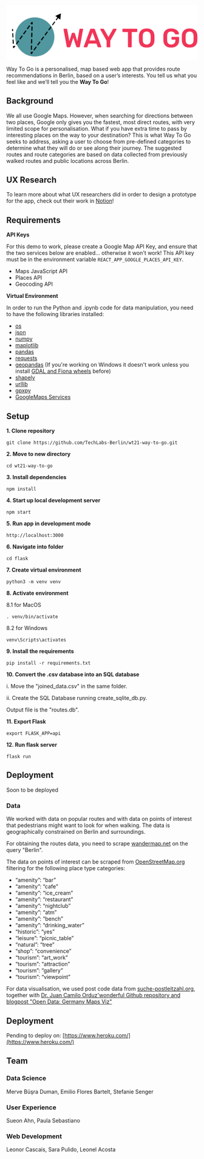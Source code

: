 <p align="center">
  <img src="https://github.com/TechLabs-Berlin/wt21-way-to-go/blob/readme_edit/logo.png?raw=true"/>
</p>

Way To Go is a personalised, map based web app that provides route recommendations in Berlin, based on a user’s interests. You tell us what you feel like and we’ll tell you the **Way To Go**!

## Background

We all use Google Maps. However, when searching for directions between two places, Google only gives you the fastest, most direct routes, with very limited scope for personalisation. What if you have extra time to pass by interesting places on the way to your destination? This is what Way To Go seeks to address, asking a user to choose from pre-defined categories to determine what they will do or see along their journey. The suggested routes and route categories are based on data collected from previously walked routes and public locations across Berlin. 

## UX Research
To learn more about what UX researchers did in order to design a prototype for the app, check out their work in [Notion](https://sueon.notion.site/User-Experience-af8595c6f01d439082427b470a524045)!

## **Requirements**

**API Keys**

For this demo to work, please create a Google Map API Key, and ensure that the two services below are enabled... otherwise it won't work! This API key must be in the environment variable `REACT_APP_GOOGLE_PLACES_API_KEY`.

- Maps JavaScript API
- Places API
- Geocoding API

**Virtual Environment**

In order to run the Python and .ipynb code for data manipulation, you need to have the following libraries installed:

- [os](https://docs.python.org/3/library/os.html)
- [json](https://docs.python.org/3/library/json.html)
- [numpy](https://numpy.org/)
- [maplotlib](https://matplotlib.org/)
- [pandas](https://pandas.pydata.org/docs/)
- [requests](https://docs.python-requests.org/en/latest/)
- [geopandas](https://geopandas.org/en/stable/) (If you're working on Windows it doesn't work unless you install [GDAL and Fiona wheels](https://iotespresso.com/how-to-install-geopandas-on-windows/) before)
- [shapely](https://shapely.readthedocs.io/en/stable/manual.html)
- [urllib](https://docs.python.org/3/library/urllib.html)
- [gpxpy](https://github.com/tkrajina/gpxpy)
- [GoogleMaps Services](https://pythonrepo.com/repo/googlemaps-google-maps-services-python-python-third-party-apis-wrappers)

## Setup

**1. Clone repository**

```shell
git clone https://github.com/TechLabs-Berlin/wt21-way-to-go.git
```

**2. Move to new directory**

```shell
cd wt21-way-to-go
```

**3. Install dependencies**

```shell
npm install
```

**4. Start up local development server**

```shell
npm start
```

**5. Run app in development mode**

```shell
http://localhost:3000
```

**6. Navigate into folder**

```shell
cd flask
```

**7. Create virtual environment**

```shell
python3 -m venv venv
```

**8. Activate environment**

8.1 for MacOS

```shell
. venv/bin/activate
```

8.2 for Windows

```shell
venv\Scripts\activates
```

**9. Install the requirements**

```shell
pip install -r requirements.txt
```
**10. Convert the .csv database into an SQL database**

i. Move the "joined_data.csv" in the same folder. 

ii. Create the SQL Database running create_sqlite_db.py. 

Output file is the "routes.db".

**11. Export Flask**

```shell
export FLASK_APP=api
```

**12. Run flask server**

```shell
flask run
```

## Deployment

Soon to be deployed

### **Data**

We worked with data on popular routes and with data on points of interest that pedestrians might want to look for when walking. The data is geographically constrained on Berlin and surroundings.

For obtaining the routes data, you need to scrape [wandermap.net](https://github.com/TechLabs-Berlin/wt21-way-to-go/blob/main/wandermap.net) on the query "Berlin". 

The data on points of interest can be scraped from [OpenStreetMap.org](https://wiki.openstreetmap.org/wiki/Map_features) filtering for the following place type categories:

- “amenity”: “bar”
- “amenity”: “cafe”
- “amenity”: “ice_cream”
- “amenity”: “restaurant”
- “amenity”: “nightclub”
- “amenity”: “atm”
- “amenity”: “bench”
- “amenity”: “drinking_water”
- “historic”: “yes”
- “leisure”: “picnic_table”
- “natural”: “tree”
- “shop”: “convenience”
- “tourism”: “art_work”
- “tourism”: “attraction”
- “tourism”: “gallery”
- “tourism”: “viewpoint”

For data visualisation, we used post code data from [suche-postleitzahl.org](https://www.suche-postleitzahl.org/plz-karte-erstellen), together with [Dr. Juan Camilo Orduz'wonderful Github repository and blogpost "Open Data: Germany Maps Viz"](https://juanitorduz.github.io/germany_plots/)

## **Deployment**

Pending to deploy on: [https://www.heroku.com/](https://www.heroku.com/)

## **Team**

### **Data Science**

Merve Büşra Duman, Emilio Flores Bartelt, Stefanie Senger

### **User Experience**

Sueon Ahn, Paula Sebastiano

### **Web Development**

Leonor Cascais, Sara Pulido, Leonel Acosta

